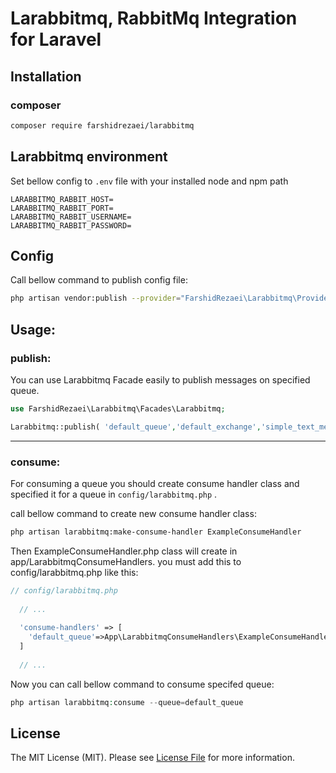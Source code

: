 # Larabbitmq, RabbitMq Integration for Laravel

## Installation

### composer

```bash
composer require farshidrezaei/larabbitmq
```

## Larabbitmq environment

Set bellow config to `.env` file with your installed node and npm path

```dotenv  
LARABBITMQ_RABBIT_HOST=
LARABBITMQ_RABBIT_PORT=
LARABBITMQ_RABBIT_USERNAME=
LARABBITMQ_RABBIT_PASSWORD=
```  

## Config

Call bellow command to publish config file:

```bash
php artisan vendor:publish --provider="FarshidRezaei\Larabbitmq\Providers\LarabbitmqServiceProvider" --tag="config"
```

## Usage:

### publish:

You can use Larabbitmq Facade easily to publish messages on specified queue.

```php
use FarshidRezaei\Larabbitmq\Facades\Larabbitmq;

Larabbitmq::publish( 'default_queue','default_exchange','simple_text_message' );
 ```

-----------------


### consume:

For consuming a queue you should create consume handler class and specified it for a queue in `config/larabbitmq.php` .

call bellow command to create new consume handler class:
```bash
php artisan larabbitmq:make-consume-handler ExampleConsumeHandler
```
Then ExampleConsumeHandler.php class will create in app/LarabbitmqConsumeHandlers.
you must add this to config/larabbitmq.php like this:
```php
// config/larabbitmq.php
  
  // ...
  
  'consume-handlers' => [
    'default_queue'=>App\LarabbitmqConsumeHandlers\ExampleConsumeHandler::class
  ]
    
  // ...
```

Now you can call bellow command to consume specifed queue:
```php
php artisan larabbitmq:consume --queue=default_queue
```

## License

The MIT License (MIT). Please see [License File](LICENSE.md) for more information.

